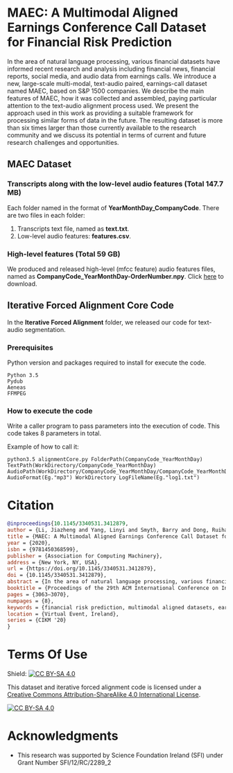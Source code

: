 # MAEC: A Multimodal Aligned Earnings Conference Call Dataset for Financial Risk Prediction

In the area of natural language processing, various financial datasets have informed recent research and analysis including financial news, financial reports, social media, and audio data from earnings calls. We introduce a new, large-scale multi-modal, text-audio paired, earnings-call dataset named MAEC, based on S&P 1500 companies. We describe the main features of MAEC, how it was collected and assembled, paying particular attention to the text-audio alignment process used. We present the approach used in this work as providing a suitable framework for processing similar forms of data in the future.  The resulting dataset is more than six times larger than those currently available to the research community and we discuss its potential in terms of current and future research challenges and opportunities.

## MAEC Dataset

### Transcripts along with the low-level audio features (Total 147.7 MB)

Each folder named in the format of **YearMonthDay_CompanyCode**. There are two files in each folder:
1. Transcripts text file, named as **text.txt**.
2. Low-level audio features: **features.csv**.

### High-level features (Total 59 GB)

We produced and released high-level (mfcc feature) audio features files, named as **CompanyCode_YearMonthDay-OrderNumber.npy**. Click [here](https://drive.google.com/file/d/1yXLv1r5n35s4Nf7kvP96RSPLKyR-ZeUT/view?usp=sharing) to download.


## Iterative Forced Alignment Core Code

In the **Iterative Forced Alignment** folder, we released our code for text-audio segmentation. 

### Prerequisites

Python version and packages required to install for execute the code.

```
Python 3.5
Pydub
Aeneas
FFMPEG
```

### How to execute the code

Write a caller program to pass parameters into the execution of code. This code takes 8 parameters in total.

Example of how to call it:

```
python3.5 alignmentCore.py FolderPath(CompanyCode_YearMonthDay) TextPath(WorkDirectory/CompanyCode_YearMonthDay) AudioPath(WorkDirectory/CompanyCode_YearMonthDay/CompanyCode_YearMonthDay) AudioFormat(Eg."mp3") WorkDirectory LogFileName(Eg."log1.txt")
```

# Citation

```bibtex
@inproceedings{10.1145/3340531.3412879,
author = {Li, Jiazheng and Yang, Linyi and Smyth, Barry and Dong, Ruihai},
title = {MAEC: A Multimodal Aligned Earnings Conference Call Dataset for Financial Risk Prediction},
year = {2020},
isbn = {9781450368599},
publisher = {Association for Computing Machinery},
address = {New York, NY, USA},
url = {https://doi.org/10.1145/3340531.3412879},
doi = {10.1145/3340531.3412879},
abstract = {In the area of natural language processing, various financial datasets have informed recent research and analysis including financial news, financial reports, social media, and audio data from earnings calls. We introduce a new, large-scale multi-modal, text-audio paired, earnings-call dataset named MAEC, based on S&amp;P 1500 companies. We describe the main features of MAEC, how it was collected and assembled, paying particular attention to the text-audio alignment process used. We present the approach used in this work as providing a suitable framework for processing similar forms of data in the future. The resulting dataset is more than six times larger than those currently available to the research community and we discuss its potential in terms of current and future research challenges and opportunities. All resources of this work are available at https://github.com/Earnings-Call-Dataset/},
booktitle = {Proceedings of the 29th ACM International Conference on Information &amp; Knowledge Management},
pages = {3063–3070},
numpages = {8},
keywords = {financial risk prediction, multimodal aligned datasets, earnings conference calls},
location = {Virtual Event, Ireland},
series = {CIKM '20}
}
```


# Terms Of Use

Shield: [![CC BY-SA 4.0][cc-by-sa-shield]][cc-by-sa]

This dataset and iterative forced alignment code is licensed under a
[Creative Commons Attribution-ShareAlike 4.0 International License][cc-by-sa].

[![CC BY-SA 4.0][cc-by-sa-image]][cc-by-sa]

[cc-by-sa]: http://creativecommons.org/licenses/by-sa/4.0/
[cc-by-sa-image]: https://licensebuttons.net/l/by-sa/4.0/88x31.png
[cc-by-sa-shield]: https://img.shields.io/badge/License-CC%20BY--SA%204.0-lightgrey.svg

# Acknowledgments

* This research was supported by Science Foundation Ireland (SFI) under Grant Number SFI/12/RC/2289_2
